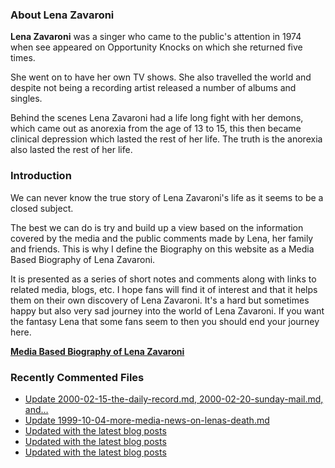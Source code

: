 ### About Lena Zavaroni

<p><strong>Lena Zavaroni</strong> was a singer who came to the public's attention in 1974 when see appeared on Opportunity Knocks on which she returned five times.</p>

<p>She went on to have her own TV shows. She also travelled the world and despite not being a recording artist released a number of albums and singles.</p>

<p>Behind the scenes Lena Zavaroni had a life long fight with her demons, which came out as anorexia from the age of 13 to 15, this then became clinical depression which lasted the rest of her life. The truth is the anorexia also lasted the rest of her life.</p>

### Introduction

<p>We can never know the true story of Lena Zavaroni's life as it seems to be a closed subject.</p>

<p>The best we can do is try and build up a view based on the information covered by the media and the public comments made by Lena, her family and friends. This is why I define the Biography on this website as a Media Based Biography of Lena Zavaroni.</p>

<p>It is presented as a series of short notes and comments along with links to related media, blogs, etc. I hope fans will find it of interest and that it helps them on their own discovery of Lena Zavaroni. It's a hard but sometimes happy but also very sad journey into the world of Lena Zavaroni. If you want the fantasy Lena that some fans seem to then you should end your journey here.</p>

<a href="https://fanzoflenazavaroni.github.io/biography/lena-zavaroni/"><strong>Media Based Biography of Lena Zavaroni</strong></a>

### Recently Commented Files

<!-- BLOG-POST-LIST:START -->
- [Update 2000-02-15-the-daily-record.md, 2000-02-20-sunday-mail.md, and…](https://github.com/FanzOfLenaZavaroni/fanzoflenazavaroni.github.io/commit/8726ac4a265bb0a23797d4b111257222e9872c40)
- [Update 1999-10-04-more-media-news-on-lenas-death.md](https://github.com/FanzOfLenaZavaroni/fanzoflenazavaroni.github.io/commit/adaec790fd6e167e3822f6ac6faeffe1337e89a5)
- [Updated with the latest blog posts](https://github.com/FanzOfLenaZavaroni/fanzoflenazavaroni.github.io/commit/1553c0161ee1888b77c4a167fdba64a21ed089ad)
- [Updated with the latest blog posts](https://github.com/FanzOfLenaZavaroni/fanzoflenazavaroni.github.io/commit/b0aa226d1808189a63d805f71422bfda472f1178)
- [Updated with the latest blog posts](https://github.com/FanzOfLenaZavaroni/fanzoflenazavaroni.github.io/commit/0e84af56d0e486ce1ac91200ef418d623dc5d0c7)
<!-- BLOG-POST-LIST:END -->
